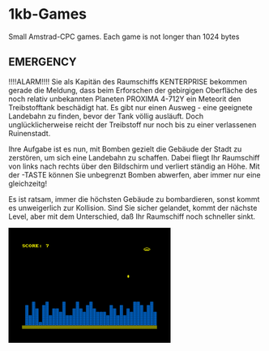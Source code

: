 # 1kb-Games
Small Amstrad-CPC games. Each game is not longer than 1024 bytes


## EMERGENCY

!!!!ALARM!!!! Sie als Kapitän des Raumschiffs KENTERPRISE bekommen gerade die Meldung, dass
beim Erforschen der gebirgigen Oberfläche des noch relativ unbekannten Planeten PROXIMA 4-712Y
ein Meteorit den Treibstofftank beschädigt hat. Es gibt nur einen Ausweg - eine geeignete
Landebahn zu finden, bevor der Tank völlig ausläuft. Doch unglücklicherweise reicht der 
Treibstoff nur noch bis zu einer verlassenen Ruinenstadt.

Ihre Aufgabe ist es nun, mit Bomben gezielt die Gebäude der Stadt zu zerstören, um sich
eine Landebahn zu schaffen. Dabei fliegt Ihr Raumschiff von links nach rechts über den
Bildschirm und verliert ständig an Höhe. Mit der <SPACE>-TASTE können Sie unbegrenzt Bomben
abwerfen, aber immer nur eine gleichzeitg!

Es ist ratsam, immer die höchsten Gebäude zu bombardieren,
sonst kommt es unweigerlich zur Kollision. Sind Sie sicher gelandet, kommt der nächste Level,
aber mit dem Unterschied, daß Ihr Raumschiff noch schneller sinkt.
 
![Emergency](https://github.com/MikeHesser/1kb-Games/blob/main/images/emergency.png)
